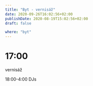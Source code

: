 ```yaml
---
title: "Byt - vernisáž"
date: 2020-09-26T16:02:56+02:00
publishDate: 2020-08-19T15:02:56+02:00
draft: false

where: "byt"
---
```


# 17:00
vernisáž

18:00-4:00
DJs
